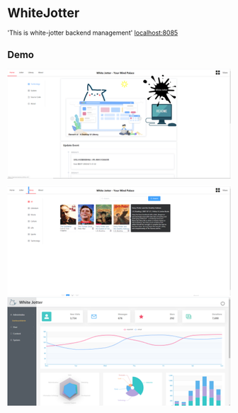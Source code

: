 # WhiteJotter

'This is white-jotter backend management'
[localhost:8085](localhost:8085)


## Demo

![](https://raw.githubusercontent.com/realdonald1994/blog-resources/master/img/Sketch.png)

![](https://raw.githubusercontent.com/realdonald1994/blog-resources/master/img/Sketch1.png)
![](https://raw.githubusercontent.com/realdonald1994/blog-resources/master/img/Sketch2.png)
